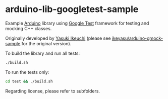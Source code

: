 arduino-lib-googletest-sample
=============================

Example [Arduino](https://www.arduino.cc/) library using [Google Test](https://github.com/google/googletest) framework for testing and mocking C++ classes.

Originally developed by [Yasuki Ikeuchi](https://github.com/ikeyasu) (please see [ikeyasu/arduino-gmock-sample](https://github.com/ikeyasu/arduino-gmock-sample) for the original version).

To build the library and run all tests:
```bash
./build.sh
```

To run the tests only:
```bash
cd test && ./build.sh
```

Regarding license, please refer to subfolders.
